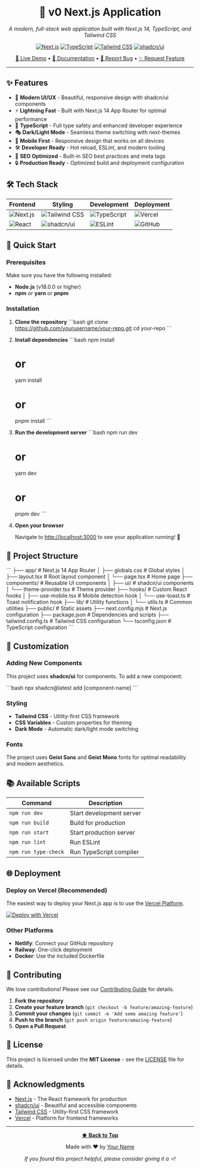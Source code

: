 <div align="center">

# 🚀 v0 Next.js Application

*A modern, full-stack web application built with Next.js 14, TypeScript, and Tailwind CSS*

[![Next.js](https://img.shields.io/badge/Next.js-14-black?style=for-the-badge&logo=next.js)](https://nextjs.org/)
[![TypeScript](https://img.shields.io/badge/TypeScript-5.0-blue?style=for-the-badge&logo=typescript)](https://www.typescriptlang.org/)
[![Tailwind CSS](https://img.shields.io/badge/Tailwind_CSS-3.4-38B2AC?style=for-the-badge&logo=tailwind-css)](https://tailwindcss.com/)
[![shadcn/ui](https://img.shields.io/badge/shadcn%2Fui-Latest-000000?style=for-the-badge)](https://ui.shadcn.com/)

[🌟 Live Demo](https://your-app-url.vercel.app) • [📖 Documentation](#documentation) • [🐛 Report Bug](https://github.com/yourusername/your-repo/issues) • [✨ Request Feature](https://github.com/yourusername/your-repo/issues)

</div>

---

## ✨ Features

- 🎨 **Modern UI/UX** - Beautiful, responsive design with shadcn/ui components
- ⚡ **Lightning Fast** - Built with Next.js 14 App Router for optimal performance
- 🔧 **TypeScript** - Full type safety and enhanced developer experience
- 🎭 **Dark/Light Mode** - Seamless theme switching with next-themes
- 📱 **Mobile First** - Responsive design that works on all devices
- 🛠️ **Developer Ready** - Hot reload, ESLint, and modern tooling
- 🎯 **SEO Optimized** - Built-in SEO best practices and meta tags
- 🔒 **Production Ready** - Optimized build and deployment configuration

## 🛠️ Tech Stack

<div align="center">

| Frontend | Styling | Development | Deployment |
|----------|---------|-------------|------------|
| ![Next.js](https://img.shields.io/badge/Next.js-000000?style=flat&logo=next.js&logoColor=white) | ![Tailwind CSS](https://img.shields.io/badge/Tailwind_CSS-38B2AC?style=flat&logo=tailwind-css&logoColor=white) | ![TypeScript](https://img.shields.io/badge/TypeScript-007ACC?style=flat&logo=typescript&logoColor=white) | ![Vercel](https://img.shields.io/badge/Vercel-000000?style=flat&logo=vercel&logoColor=white) |
| ![React](https://img.shields.io/badge/React-20232A?style=flat&logo=react&logoColor=61DAFB) | ![shadcn/ui](https://img.shields.io/badge/shadcn%2Fui-000000?style=flat) | ![ESLint](https://img.shields.io/badge/ESLint-4B3263?style=flat&logo=eslint&logoColor=white) | ![GitHub](https://img.shields.io/badge/GitHub-100000?style=flat&logo=github&logoColor=white) |

</div>

## 🚀 Quick Start

### Prerequisites

Make sure you have the following installed:
- **Node.js** (v18.0.0 or higher)
- **npm** or **yarn** or **pnpm**

### Installation

1. **Clone the repository**
   \`\`\`bash
   git clone https://github.com/yourusername/your-repo.git
   cd your-repo
   \`\`\`

2. **Install dependencies**
   \`\`\`bash
   npm install
   # or
   yarn install
   # or
   pnpm install
   \`\`\`

3. **Run the development server**
   \`\`\`bash
   npm run dev
   # or
   yarn dev
   # or
   pnpm dev
   \`\`\`

4. **Open your browser**
   
   Navigate to [http://localhost:3000](http://localhost:3000) to see your application running! 🎉

## 📁 Project Structure

\`\`\`
├── app/                    # Next.js 14 App Router
│   ├── globals.css        # Global styles
│   ├── layout.tsx         # Root layout component
│   └── page.tsx           # Home page
├── components/            # Reusable UI components
│   ├── ui/               # shadcn/ui components
│   └── theme-provider.tsx # Theme provider
├── hooks/                # Custom React hooks
│   ├── use-mobile.tsx    # Mobile detection hook
│   └── use-toast.ts      # Toast notification hook
├── lib/                  # Utility functions
│   └── utils.ts          # Common utilities
├── public/               # Static assets
├── next.config.mjs       # Next.js configuration
├── package.json          # Dependencies and scripts
├── tailwind.config.ts    # Tailwind CSS configuration
└── tsconfig.json         # TypeScript configuration
\`\`\`

## 🎨 Customization

### Adding New Components

This project uses **shadcn/ui** for components. To add a new component:

\`\`\`bash
npx shadcn@latest add [component-name]
\`\`\`

### Styling

- **Tailwind CSS** - Utility-first CSS framework
- **CSS Variables** - Custom properties for theming
- **Dark Mode** - Automatic dark/light mode switching

### Fonts

The project uses **Geist Sans** and **Geist Mono** fonts for optimal readability and modern aesthetics.

## 📚 Available Scripts

| Command | Description |
|---------|-------------|
| `npm run dev` | Start development server |
| `npm run build` | Build for production |
| `npm run start` | Start production server |
| `npm run lint` | Run ESLint |
| `npm run type-check` | Run TypeScript compiler |

## 🌐 Deployment

### Deploy on Vercel (Recommended)

The easiest way to deploy your Next.js app is to use the [Vercel Platform](https://vercel.com/new).

[![Deploy with Vercel](https://vercel.com/button)](https://vercel.com/new/clone?repository-url=https://github.com/yourusername/your-repo)

### Other Platforms

- **Netlify**: Connect your GitHub repository
- **Railway**: One-click deployment
- **Docker**: Use the included Dockerfile

## 🤝 Contributing

We love contributions! Please see our [Contributing Guide](CONTRIBUTING.md) for details.

1. **Fork the repository**
2. **Create your feature branch** (`git checkout -b feature/amazing-feature`)
3. **Commit your changes** (`git commit -m 'Add some amazing feature'`)
4. **Push to the branch** (`git push origin feature/amazing-feature`)
5. **Open a Pull Request**

## 📄 License

This project is licensed under the **MIT License** - see the [LICENSE](LICENSE) file for details.

## 🙏 Acknowledgments

- [Next.js](https://nextjs.org/) - The React framework for production
- [shadcn/ui](https://ui.shadcn.com/) - Beautiful and accessible components
- [Tailwind CSS](https://tailwindcss.com/) - Utility-first CSS framework
- [Vercel](https://vercel.com/) - Platform for frontend frameworks

---

<div align="center">

**[⬆ Back to Top](#-v0-nextjs-application)**

Made with ❤️ by [Your Name](https://github.com/yourusername)

*If you found this project helpful, please consider giving it a ⭐!*

</div>

